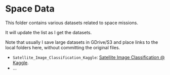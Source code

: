 # Space Data

This folder contains various datasets related to space missions.

It will update the list as I get the datasets.

Note that usually I save large datasets in GDrive/S3 and place links to the local folders here, without committing the original files.

- `Satellite_Image_Classification_Kaggle`: [Satellite Image Classification @ Kaggle](https://www.kaggle.com/datasets/mahmoudreda55/satellite-image-classification).
- ...